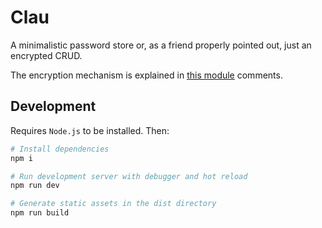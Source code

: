 # Clau

A minimalistic password store or, as a friend properly pointed out, just an encrypted CRUD.

The encryption mechanism is explained in [this module](./assets/typescript/crypto.ts) comments.

## Development

Requires `Node.js` to be installed. Then:

```sh
# Install dependencies
npm i

# Run development server with debugger and hot reload
npm run dev

# Generate static assets in the dist directory
npm run build
```
